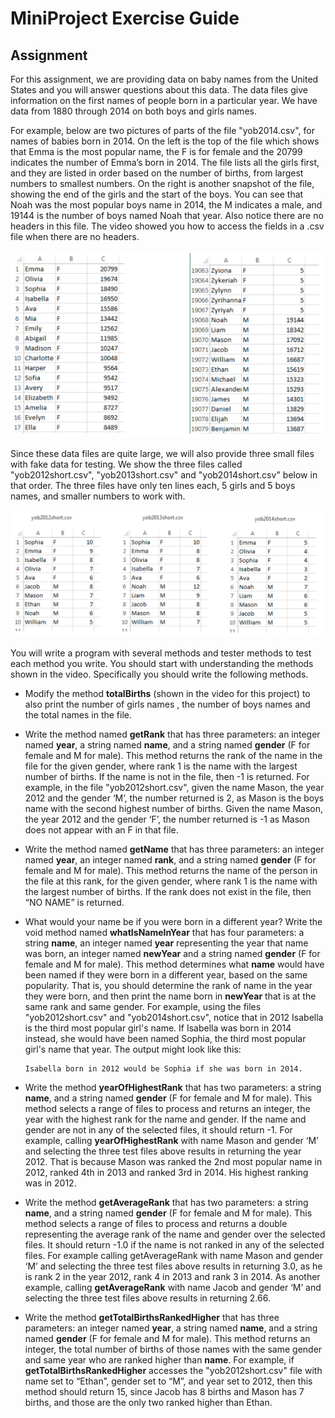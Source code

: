 # MiniProject Exercise Guide

## Assignment
For this assignment, we are providing data on baby names from the United States and you will answer questions about this data. The data files give information on the first names of people born in a particular year. We have data from 1880 through 2014 on both boys and girls names.

For example, below are two pictures of parts of the  file "yob2014.csv", for names of babies born in 2014. On the left is the top of the file which shows that Emma is the most popular name, the F is for female and the 20799 indicates the number of Emma’s born in 2014. The file lists all the girls first, and they are listed in order based on the number of births, from largest numbers to smallest numbers. On the right is another snapshot of the file, showing the end of the girls and the start of the boys. You can see that Noah was the most popular boys name in 2014, the M indicates a male, and 19144 is the number of boys named Noah that year. Also notice there are no headers in this file. The video showed you how to access the fields in a .csv file when there are no headers.

<img src="./pic1.png" width=500>

Since these data files are quite large, we will also provide three small files with fake data for testing. We show the three files called "yob2012short.csv", "yob2013short.csv" and "yob2014short.csv" below in that order. The three files have only ten lines each, 5 girls and 5 boys names, and smaller numbers to work with.

<img src="./pic2.png" width=500>

You will write a program with several methods and tester methods to test each method you write. You should start with understanding the methods shown in the video. Specifically you should write the following methods.
- Modify the method __totalBirths__ (shown in the video for this project) to also print the number of girls names , the number of boys names and the total names in the file.
- Write the method named __getRank__ that has three parameters: an integer named __year__, a string named __name__, and a string named __gender__ (F for female and M for male). This method returns the rank of the name in the file for the given gender,  where rank 1 is the name with the largest number of births. If the name is not in the file, then -1 is returned.  For example, in the file "yob2012short.csv", given the name Mason, the year 2012 and the gender ‘M’, the number returned is 2, as Mason is the boys name with the second highest number of births. Given the name Mason, the year 2012 and the gender ‘F’, the number returned is -1 as Mason does not appear with an F in that file.
- Write the method named __getName__ that has three parameters: an integer named __year__, an integer named __rank__, and a string named __gender__ (F for female and M for male). This method returns the name of the person in the file at this rank, for the given gender, where rank 1 is the name with the largest number of births. If the rank does not exist in the file, then “NO NAME”  is returned.
- What would your name be if you were born in a different year? Write the void method named __whatIsNameInYear__ that has four parameters: a string __name__, an integer named __year__ representing the year that name was born,  an integer named __newYear__ and a string named __gender__ (F for female and M for male). This method determines what __name__ would have been named if they were born in a different year, based on the same popularity. That is, you should determine the rank of name in the year they were born, and then print the name born in __newYear__ that is at the same rank and same gender. For example, using the files "yob2012short.csv" and "yob2014short.csv", notice that in 2012 Isabella is the third most popular girl's name. If Isabella was born in 2014 instead, she would have been named Sophia, the third most popular girl's name that year. The output might look like this:

   ```
   Isabella born in 2012 would be Sophia if she was born in 2014.
   ```

- Write the method __yearOfHighestRank__ that has two parameters: a string __name__, and a string named __gender__ (F for female and M for male). This method selects a range of files to process and returns an integer, the year with the highest rank for the name and gender. If the name and gender are not in any of the selected files, it should return -1. For example, calling __yearOfHighestRank__ with name Mason and gender ‘M’ and selecting the three test files above results in returning the year 2012. That is because Mason was ranked the  2nd most popular name in 2012, ranked 4th in 2013 and ranked 3rd in 2014. His highest ranking was in 2012.
- Write the method __getAverageRank__ that has two parameters: a string __name__, and a string named __gender__ (F for female and M for male). This method selects a range of files to process and returns a double representing the average rank of the name and gender over the selected files. It should return -1.0 if the name is not ranked in any of the selected files. For example calling getAverageRank with name Mason and gender ‘M’ and selecting the three test files above results in returning 3.0, as he is rank 2 in the year 2012, rank 4 in 2013 and rank 3 in 2014.  As another example, calling __getAverageRank__ with name Jacob and gender ‘M’ and selecting the three test files above results in returning 2.66.
- Write the method __getTotalBirthsRankedHigher__ that has three parameters: an integer named __year__, a string named __name__, and a string named __gender__ (F for female and M for male). This method returns an integer, the total number of births of those names with the same gender and same year who are ranked higher than __name__. For example, if __getTotalBirthsRankedHigher__ accesses the "yob2012short.csv" file with name set to “Ethan”, gender set to “M”, and year set to 2012, then this method should return 15, since Jacob has 8 births and Mason has 7 births, and those are the only two ranked higher than Ethan.